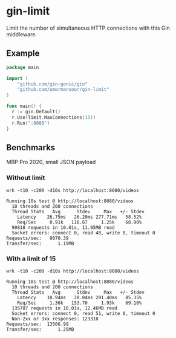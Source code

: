 # gin-limit
Limit the number of simultaneous HTTP connections with this Gin middleware.

## Example
```go
package main

import (
	"github.com/gin-gonic/gin"
	"github.com/umermansoor/gin-limit"
)

func main() {
  r := gin.Default()
  r.Use(limit.MaxConnections(15))
  r.Run(":8080")
}
```

## Benchmarks
MBP Pro 2020, small JSON payload

### Without limit
```shell
wrk -t10 -c200 -d10s http://localhost:8080/videos

Running 10s test @ http://localhost:8080/videos
  10 threads and 200 connections
  Thread Stats   Avg      Stdev     Max   +/- Stdev
    Latency    26.75ms   26.20ms 277.71ms   58.52%
    Req/Sec     0.91k   116.67     1.25k    68.90%
  90818 requests in 10.01s, 11.95MB read
  Socket errors: connect 0, read 48, write 0, timeout 0
Requests/sec:   9070.39
Transfer/sec:      1.19MB
```

### With a limit of 15
```shell
wrk -t10 -c200 -d10s http://localhost:8080/videos

Running 10s test @ http://localhost:8080/videos
  10 threads and 200 connections
  Thread Stats   Avg      Stdev     Max   +/- Stdev
    Latency    18.94ms   20.04ms 201.40ms   85.35%
    Req/Sec     1.36k   153.70     1.93k    69.10%
  135787 requests in 10.01s, 12.46MB read
  Socket errors: connect 0, read 51, write 0, timeout 0
  Non-2xx or 3xx responses: 123310
Requests/sec:  13566.99
Transfer/sec:      1.25MB
```